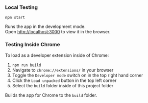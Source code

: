 ### Local Testing

`npm start`

Runs the app in the development mode.<br>
Open [http://localhost:3000](http://localhost:3000) to view it in the browser.

### Testing Inside Chrome

To load as a developer extension inside of Chrome:

1. `npm run build` <br>
2. Navigate to `chrome://extensions/` in your browser <br>
3. Toggle the `Developer mode` switch on in the top right hand corner <br>
4. Click the `Load unpacked` button in the top left corner <br>
5. Select the `build` folder inside of this project folder <br>

Builds the app for Chrome to the `build` folder.<br>
